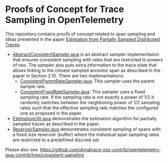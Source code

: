 # Proofs of Concept for Trace Sampling in OpenTelemetry

This repository contains proofs of concept related to span sampling and ideas presented in the paper [Estimation from Partially Sampled Distributed Traces](https://arxiv.org/pdf/2107.07703v1.pdf).


* [AbstractConsistentSampler.java](https://github.com/dynatrace-research/opentelemetry-sampling-poc/blob/master/poc/src/main/java/com/dynatrace/research/otelsampling/sampling/AbstractConsistentSampler.java) is an abstract sampler implementation that ensures consistent sampling with rates that are restricted to powers of two. The sampler also puts extra information to the trace state that allows linking to the closest sampled ancestor span as described in the paper in Section 2.10. There are two implementations:
  * [ConsistentParentRateSampler.java](https://github.com/dynatrace-research/opentelemetry-sampling-poc/blob/master/poc/src/main/java/com/dynatrace/research/otelsampling/sampling/ConsistentParentRateSampler.java): This sampler uses the parent sample rate.
  * [ConsistentFixedRateSampler.java](https://github.com/dynatrace-research/opentelemetry-sampling-poc/blob/master/poc/src/main/java/com/dynatrace/research/otelsampling/sampling/ConsistentFixedRateSampler.java): This sampler uses a fixed sampling rate. If the sampling rate is not exactly a power of 1/2 it randomly switches between the neighboring power of 1/2 sampling rates such that the effective sampling rate matches the configured one as proposed in the paper.
* [EstimationUtil.java](https://github.com/dynatrace-research/opentelemetry-sampling-poc/blob/master/poc/src/main/java/com/dynatrace/research/otelsampling/estimation/EstimationUtil.java) demonstrates the estimation algorithm for partially sampled traces as described in the paper.
* [ReservoirSampler.java](https://github.com/dynatrace-research/opentelemetry-sampling-poc/blob/master/poc/src/main/java/com/dynatrace/research/otelsampling/sampling/ReservoirSampler.java) demonstrates consistent sampling of spans with a fixed size reservoir (buffer) where the individual span sampling rates are restricted to a predefined discrete set.


Please also see:
https://github.com/dynatrace-oss-contrib/opentelemetry-java-contrib/tree/consistent-sampling
